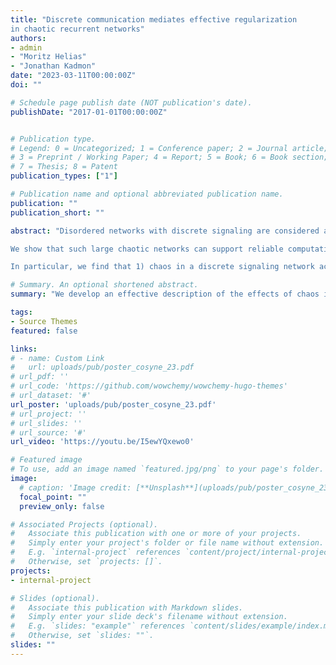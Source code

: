 ```yaml
---
title: "Discrete communication mediates effective regularization 
in chaotic recurrent networks"
authors:
- admin
- "Moritz Helias"
- "Jonathan Kadmon"
date: "2023-03-11T00:00:00Z"
doi: ""

# Schedule page publish date (NOT publication's date).
publishDate: "2017-01-01T00:00:00Z"


# Publication type.
# Legend: 0 = Uncategorized; 1 = Conference paper; 2 = Journal article;
# 3 = Preprint / Working Paper; 4 = Report; 5 = Book; 6 = Book section;
# 7 = Thesis; 8 = Patent
publication_types: ["1"]

# Publication name and optional abbreviated publication name.
publication: ""
publication_short: ""

abstract: "Disordered networks with discrete signaling are considered a poor substrate for computation, yet they are ubiquitous in the brain.

We show that such large chaotic networks can support reliable computation, with a surprisingly long working memory.  To this end,  we reformulate the recurrent network’s activity in terms of an effective kernel. 

In particular, we find that 1) chaos in a discrete signaling network acts as an effective regularizer, 2) rich and robust computation is possible in the chaotic regime and 3) at the edge of chaos, reliable computation persists even longer."

# Summary. An optional shortened abstract.
summary: "We develop an effective description of the effects of chaos in recurrent neural networks. "

tags:
- Source Themes
featured: false

links:
# - name: Custom Link
#   url: uploads/pub/poster_cosyne_23.pdf
# url_pdf: '' 
# url_code: 'https://github.com/wowchemy/wowchemy-hugo-themes'
# url_dataset: '#'
url_poster: 'uploads/pub/poster_cosyne_23.pdf'
# url_project: ''
# url_slides: ''
# url_source: '#'
url_video: 'https://youtu.be/I5ewYQxewo0'

# Featured image
# To use, add an image named `featured.jpg/png` to your page's folder. 
image:
  # caption: 'Image credit: [**Unsplash**](uploads/pub/poster_cosyne_23.png)'
  focal_point: ""
  preview_only: false

# Associated Projects (optional).
#   Associate this publication with one or more of your projects.
#   Simply enter your project's folder or file name without extension.
#   E.g. `internal-project` references `content/project/internal-project/index.md`.
#   Otherwise, set `projects: []`.
projects:
- internal-project

# Slides (optional).
#   Associate this publication with Markdown slides.
#   Simply enter your slide deck's filename without extension.
#   E.g. `slides: "example"` references `content/slides/example/index.md`.
#   Otherwise, set `slides: ""`.
slides: ""
---
```


<!-- {{% callout note %}}
Create your slides in Markdown - click the *Slides* button to check out the example.
{{% /callout %}}

Supplementary notes can be added here, including [code, math, and images](https://wowchemy.com/docs/writing-markdown-latex/). -->
